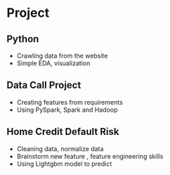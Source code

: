 # Project

## Python
* Crawling data from the website
* Simple EDA, visualization

## Data Call Project
* Creating features from requirements 
* Using PySpark, Spark and Hadoop

## Home Credit Default Risk
* Cleaning data, normalize data 
* Brainstorm new feature , feature engineering skills
* Using Lightgbm model to predict
